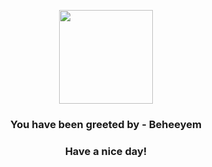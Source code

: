 <p align="center">
            <img src="https://raw.githubusercontent.com/PokeAPI/sprites/master/sprites/pokemon/606.png" width="150" height="150">
          </p>
          <h3 align="center">You have been greeted by - <b>Beheeyem</b></h3>
          <h3 align="center">Have a nice day!</h3>
        